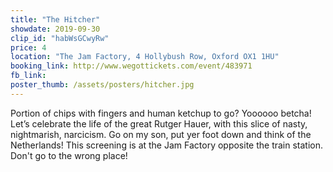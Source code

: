 ```yaml
---
title: "The Hitcher"
showdate: 2019-09-30
clip_id: "habWsGCwyRw"
price: 4
location: "The Jam Factory, 4 Hollybush Row, Oxford OX1 1HU"
booking_link: http://www.wegottickets.com/event/483971
fb_link: 
poster_thumb: /assets/posters/hitcher.jpg
---
```

Portion of chips with fingers and human ketchup to go?
Yoooooo betcha!
Let’s celebrate the life of the great Rutger Hauer, with this slice of nasty, nightmarish, narcicism.
Go on my son, put yer foot down and think of the Netherlands!
This screening is at the Jam Factory opposite the train station. Don't go to the wrong place!